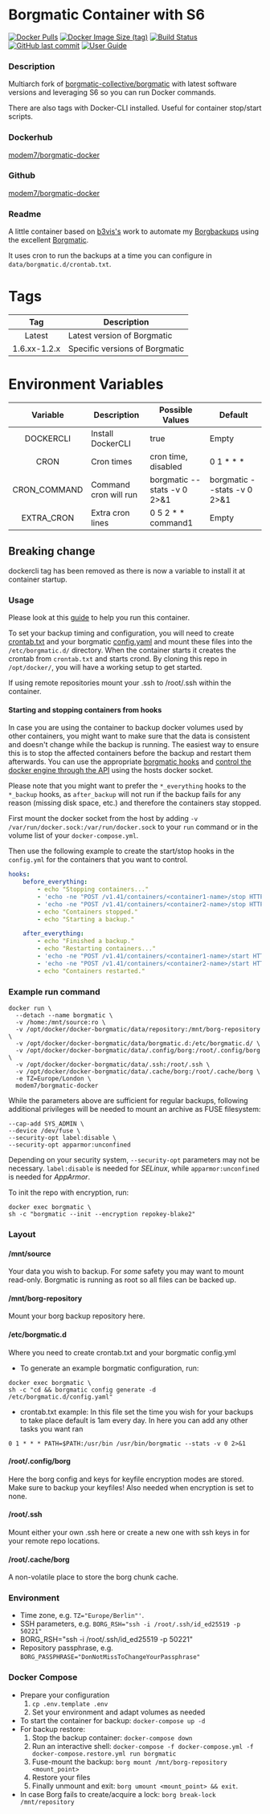 # Borgmatic Container with S6
[![Docker Pulls](https://img.shields.io/docker/pulls/modem7/borgmatic-docker)](https://hub.docker.com/r/modem7/borgmatic-docker)
[![Docker Image Size (tag)](https://img.shields.io/docker/image-size/modem7/borgmatic-docker/latest)](https://hub.docker.com/r/modem7/borgmatic-docker)
[![Build Status](https://drone.modem7.com/api/badges/modem7/docker-borgmatic/status.svg)](https://drone.modem7.com/modem7/docker-borgmatic)
[![GitHub last commit](https://img.shields.io/github/last-commit/modem7/docker-borgmatic)](https://github.com/modem7/docker-borgmatic)
[![User Guide](https://img.shields.io/badge/User_Guide-OmegaWiki-informational?style=flat&logo=bookstack)](https://www.modem7.com/books/docker-backup/page/backup-docker-using-borgmatic)

### Description
Multiarch fork of [borgmatic-collective/borgmatic](https://github.com/borgmatic-collective/docker-borgmatic) with latest software versions and leveraging S6 so you can run Docker commands. 

There are also tags with Docker-CLI installed. Useful for container stop/start scripts. 

### Dockerhub

[modem7/borgmatic-docker](https://hub.docker.com/repository/docker/modem7/borgmatic-docker)

### Github

[modem7/borgmatic-docker](https://github.com/modem7/docker-borgmatic)

### Readme

A little container based on [b3vis's](https://github.com/borgmatic-collective/docker-borgmatic) work to automate my [Borgbackups](https://github.com/borgbackup) using the excellent [Borgmatic](https://github.com/borgmatic-collective/borgmatic).

It uses cron to run the backups at a time you can configure in `data/borgmatic.d/crontab.txt`.

# Tags
| Tag | Description |
| :----: | --- |
| Latest | Latest version of Borgmatic|
| 1.6.xx-1.2.x | Specific versions of Borgmatic |

# Environment Variables
| Variable | Description | Possible Values | Default |
| :----: | --- | --- | --- |
| DOCKERCLI | Install DockerCLI | true | Empty |
| CRON | Cron times | cron time, disabled | 0 1 * * * |
| CRON_COMMAND | Command cron will run | borgmatic --stats -v 0 2>&1 | borgmatic --stats -v 0 2>&1 |
| EXTRA_CRON | Extra cron lines | 0 5 2 * * command1 | Empty |

## Breaking change
dockercli tag has been removed as there is now a variable to install it at container startup.

### Usage

Please look at this [guide](https://www.modem7.com/books/docker-backup/page/backup-docker-using-borgmatic) to help you run this container.

To set your backup timing and configuration, you will need to create
[crontab.txt](https://github.com/modem7/docker-borgmatic/blob/master/base-fullbuild/data/borgmatic.d/crontab.txt) and your borgmatic
[config.yaml](https://github.com/modem7/docker-borgmatic/blob/master/base-fullbuild/data/borgmatic.d/config.yaml) and mount these files into the `/etc/borgmatic.d/`
directory. When the container starts it creates the crontab from `crontab.txt` and starts crond. By
cloning this repo in `/opt/docker/`, you will have a working setup to get started. 

If using remote repositories mount your .ssh to /root/.ssh within the container.

#### Starting and stopping containers from hooks

In case you are using the container to backup docker volumes used by other containers, you might
want to make sure that the data is consistent and doesn't change while the backup is running. The
easiest way to ensure this is to stop the affected containers before the backup and restart them
afterwards. You can use the appropriate [borgmatic
hooks](https://torsion.org/borgmatic/docs/how-to/add-preparation-and-cleanup-steps-to-backups/) and
[control the docker engine through the API](https://docs.docker.com/engine/api/) using the hosts
docker socket.

Please note that you might want to prefer the `*_everything` hooks to the `*_backup` hooks, as
`after_backup` will not run if the backup fails for any reason (missing disk space, etc.) and
therefore the containers stay stopped.

First mount the docker socket from the host by adding `-v /var/run/docker.sock:/var/run/docker.sock`
to your `run` command or in the volume list of your `docker-compose.yml`.

Then use the following example to create the start/stop hooks in the `config.yml` for the containers
that you want to control.

```yaml
hooks:
    before_everything:
        - echo "Stopping containers..."
        - 'echo -ne "POST /v1.41/containers/<container1-name>/stop HTTP/1.1\r\nHost: localhost\r\n\r\n" | nc local:/var/run/docker.sock 80 > /dev/null && echo "Stopped Container 1" || echo "Failed to stop Container 1"'
        - 'echo -ne "POST /v1.41/containers/<container2-name>/stop HTTP/1.1\r\nHost: localhost\r\n\r\n" | nc local:/var/run/docker.sock 80 > /dev/null && echo "Stopped Container 2" || echo "Failed to stop Container 2"'
        - echo "Containers stopped."
        - echo "Starting a backup."

    after_everything:
        - echo "Finished a backup."
        - echo "Restarting containers..."
        - 'echo -ne "POST /v1.41/containers/<container1-name>/start HTTP/1.1\r\nHost: localhost\r\n\r\n" | nc local:/var/run/docker.sock 80 > /dev/null && echo "Started Container 1" || echo "Failed to start Container 1"'
        - 'echo -ne "POST /v1.41/containers/<container2-name>/start HTTP/1.1\r\nHost: localhost\r\n\r\n" | nc local:/var/run/docker.sock 80 > /dev/null && echo "Started Container 2" || echo "Failed to start Container 2"'
        - echo "Containers restarted."
```

### Example run command
```console
docker run \
  --detach --name borgmatic \
  -v /home:/mnt/source:ro \
  -v /opt/docker/docker-borgmatic/data/repository:/mnt/borg-repository \
  -v /opt/docker/docker-borgmatic/data/borgmatic.d:/etc/borgmatic.d/ \
  -v /opt/docker/docker-borgmatic/data/.config/borg:/root/.config/borg \
  -v /opt/docker/docker-borgmatic/data/.ssh:/root/.ssh \
  -v /opt/docker/docker-borgmatic/data/.cache/borg:/root/.cache/borg \
  -e TZ=Europe/London \
  modem7/borgmatic-docker
```
While the parameters above are sufficient for regular backups, following additional privileges will
be needed to mount an archive as FUSE filesystem:
```console
--cap-add SYS_ADMIN \
--device /dev/fuse \
--security-opt label:disable \
--security-opt apparmor:unconfined
```
Depending on your security system, `--security-opt` parameters may not be necessary. `label:disable`
is needed for *SELinux*, while `apparmor:unconfined` is needed for *AppArmor*.

To init the repo with encryption, run:
```console
docker exec borgmatic \
sh -c "borgmatic --init --encryption repokey-blake2"
```

### Layout
#### /mnt/source
Your data you wish to backup. For *some* safety you may want to mount read-only. Borgmatic is
running as root so all files can be backed up. 
#### /mnt/borg-repository
Mount your borg backup repository here.
#### /etc/borgmatic.d
Where you need to create crontab.txt and your borgmatic config.yml
- To generate an example borgmatic configuration, run:
```console
docker exec borgmatic \
sh -c "cd && borgmatic config generate -d /etc/borgmatic.d/config.yaml"
```
- crontab.txt example: In this file set the time you wish for your backups to take place default is
  1am every day. In here you can add any other tasks you want ran
```
0 1 * * * PATH=$PATH:/usr/bin /usr/bin/borgmatic --stats -v 0 2>&1
```
#### /root/.config/borg
Here the borg config and keys for keyfile encryption modes are stored. Make sure to backup your
keyfiles! Also needed when encryption is set to none.
#### /root/.ssh
Mount either your own .ssh here or create a new one with ssh keys in for your remote repo locations.
#### /root/.cache/borg
A non-volatile place to store the borg chunk cache.

### Environment
- Time zone, e.g. `TZ="Europe/Berlin"'`.
- SSH parameters, e.g. `BORG_RSH="ssh -i /root/.ssh/id_ed25519 -p 50221"`
- BORG_RSH="ssh -i /root/.ssh/id_ed25519 -p 50221"
- Repository passphrase, e.g. `BORG_PASSPHRASE="DonNotMissToChangeYourPassphrase"`

### Docker Compose
  - Prepare your configuration
    1. `cp .env.template .env`
    2. Set your environment and adapt volumes as needed
  - To start the container for backup: `docker-compose up -d`
  - For backup restore: 
    1. Stop the backup container: `docker-compose down`
    2. Run an interactive shell: `docker-compose -f docker-compose.yml -f docker-compose.restore.yml
       run borgmatic`
    3. Fuse-mount the backup: `borg mount /mnt/borg-repository <mount_point>`
    4. Restore your files
    5. Finally unmount and exit: `borg umount <mount_point> && exit`.
  - In case Borg fails to create/acquire a lock: `borg break-lock /mnt/repository`
